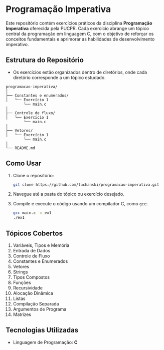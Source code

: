
# Programação Imperativa

Este repositório contém exercícios práticos da disciplina **Programação Imperativa** oferecida pela PUCPR. Cada exercício abrange um tópico central da programação em linguagem C, com o objetivo de reforçar os conceitos fundamentais e aprimorar as habilidades de desenvolvimento imperativo.

## Estrutura do Repositório

- Os exercícios estão organizados dentro de diretórios, onde cada diretório corresponde a um tópico estudado.

```plaintext
programacao-imperativa/
│
├── Constantes e enumerados/
│   └── Exercício 1
        └── main.c
│
├── Controle de fluxo/
│   └── Exercício 1
        └── main.c
│
├── Vetores/
│   └── Exercício 1
        └── main.c
│
└── README.md
```

## Como Usar

1. Clone o repositório:

   ```bash
   git clone https://github.com/tuchanski/programacao-imperativa.git
   ```

2. Navegue até a pasta do tópico ou exercício desejado.
3. Compile e execute o código usando um compilador C, como `gcc`:

   ```bash
   gcc main.c -o ex1
   ./ex1
   ```

## Tópicos Cobertos

1. Variáveis, Tipos e Memória
2. Entrada de Dados
3. Controle de Fluxo
4. Constantes e Enumerados
5. Vetores
6. Strings
7. Tipos Compostos
8. Funções
9. Recursividade
10. Alocação Dinâmica
11. Listas
12. Compilação Separada
13. Argumentos de Programa
14. Matrizes

## Tecnologias Utilizadas

- Linguagem de Programação: **C**
